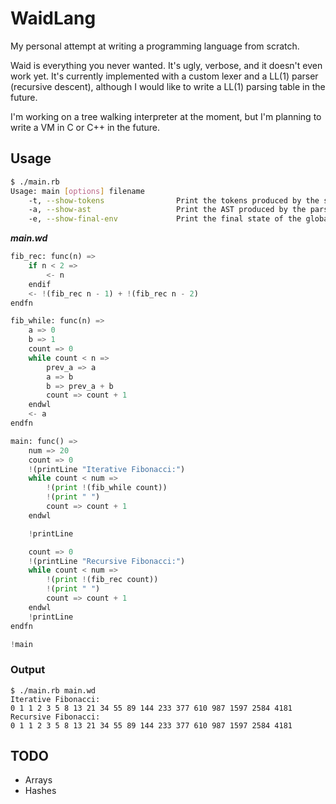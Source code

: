 # WaidLang
My personal attempt at writing a programming language from scratch.

Waid is everything you never wanted. It's ugly, verbose, and it doesn't even work yet.
It's currently implemented with a custom lexer and a LL(1) parser (recursive descent), although I would like to write a LL(1) parsing table in the future.

I'm working on a tree walking interpreter at the moment, but I'm planning to write a VM in C or C++ in the future.

## Usage
```bash
$ ./main.rb
Usage: main [options] filename
    -t, --show-tokens                Print the tokens produced by the scanner
    -a, --show-ast                   Print the AST produced by the parser
    -e, --show-final-env             Print the final state of the global enviroment
```


***main.wd***
```py
fib_rec: func(n) =>
    if n < 2 =>
        <- n
    endif
    <- !(fib_rec n - 1) + !(fib_rec n - 2)
endfn

fib_while: func(n) =>
    a => 0
    b => 1
    count => 0
    while count < n =>
        prev_a => a
        a => b
        b => prev_a + b
        count => count + 1
    endwl
    <- a
endfn

main: func() =>
    num => 20
    count => 0
    !(printLine "Iterative Fibonacci:")
    while count < num =>
        !(print !(fib_while count))
        !(print " ")
        count => count + 1
    endwl

    !printLine

    count => 0
    !(printLine "Recursive Fibonacci:")
    while count < num =>
        !(print !(fib_rec count))
        !(print " ")
        count => count + 1
    endwl
    !printLine
endfn

!main
```

### Output
```
$ ./main.rb main.wd
Iterative Fibonacci:
0 1 1 2 3 5 8 13 21 34 55 89 144 233 377 610 987 1597 2584 4181 
Recursive Fibonacci:
0 1 1 2 3 5 8 13 21 34 55 89 144 233 377 610 987 1597 2584 4181
```

## TODO
- Arrays
- Hashes
